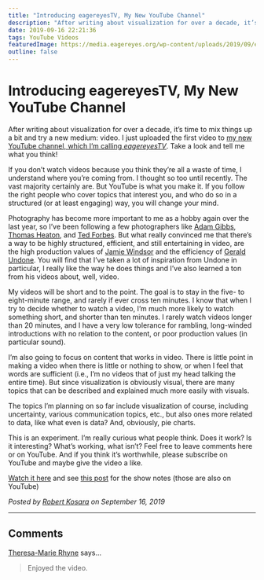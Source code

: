 ```yaml
---
title: "Introducing eagereyesTV, My New YouTube Channel"
description: "After writing about visualization for over a decade, it’s time to mix things up a bit and try a new medium: video. I just uploaded the first video to my new YouTube channel, which I’m calling eagereyesTV. Take a look and tell me what you think!"
date: 2019-09-16 22:21:36
tags: YouTube Videos
featuredImage: https://media.eagereyes.org/wp-content/uploads/2019/09/eagereyesTV.jpg
outline: false
---
```


# Introducing eagereyesTV, My New YouTube Channel

After writing about visualization for over a decade, it’s time to mix things up a bit and try a new medium: video. I just uploaded the first video to <a href="https://m.youtube.com/channel/UCKecjwo5N9YrRyYf_sj72KQ">my new YouTube channel, which I’m calling <em>eagereyesTV</em></a>. Take a look and tell me what you think!

If you don’t watch videos because you think they’re all a waste of time, I understand where you’re coming from. I thought so too until recently. The vast majority certainly are. But YouTube is what you make it. If you follow the right people who cover topics that interest you, and who do so in a structured (or at least engaging) way, you will change your mind.

Photography has become more important to me as a hobby again over the last year, so I’ve been following a few photographers like <a href="https://www.youtube.com/channel/UCDyKBQGE7OOsWeQIPWqVSzw">Adam Gibbs</a>, <a href="https://www.youtube.com/channel/UCfhW84xfA6gEc4hDK90rR1Q">Thomas Heaton</a>, and <a href="https://www.youtube.com/channel/UC7T8roVtC_3afWKTOGtLlBA">Ted Forbes</a>. But what really convinced me that there’s a way to be highly structured, efficient, and still entertaining in video, are the high production values of <a href="https://www.youtube.com/channel/UCxCFQfO05RinX6x_r5VVuiA">Jamie Windsor</a> and the efficiency of <a href="https://www.youtube.com/channel/UC09qASY4ixFS-KXIH6Nw0rg">Gerald Undone</a>. You will find that I’ve taken a lot of inspiration from Undone in particular, I really like the way he does things and I’ve also learned a ton from his videos about, well, video.

My videos will be short and to the point. The goal is to stay in the five- to eight-minute range, and rarely if ever cross ten minutes. I know that when I try to decide whether to watch a video, I’m much more likely to watch something short, and shorter than ten minutes. I rarely watch videos longer than 20 minutes, and I have a very low tolerance for rambling, long-winded introductions with no relation to the content, or poor production values (in particular sound).

I’m also going to focus on content that works in video. There is little point in making a video when there is little or nothing to show, or when I feel that words are sufficient (i.e., I’m no videos that of just my head talking the entire time). But since visualization is obviously visual, there are many topics that can be described and explained much more easily with visuals.

The topics I’m planning on so far include visualization of course, including uncertainty, various communication topics, etc., but also ones more related to data, like what even is data? And, obviously, pie charts.

This is an experiment. I’m really curious what people think. Does it work? Is it interesting? What’s working, what isn’t? Feel free to leave comments here or on YouTube. And if you think it’s worthwhile, please subscribe on YouTube and maybe give the video a like.

<a href="https://youtu.be/RbHCeANCbW0">Watch it here</a> and see <a href="https://eagereyes.org/eagereyestv/eagereyestv-episode-1-the-datasaurus-anscombes-quartet-and-why-summary-statistics-need-to-be-taken-with-a-grain-of-salt">this post</a> for the show notes (those are also on YouTube)


_Posted by <a href="/about">Robert Kosara</a> on September 16, 2019_


<aside class="comments">

---
## Comments

<a href="http://theresamarierhyne.com/" rel="nofollow noopener" target="_blank">Theresa-Marie Rhyne</a> says…
>	Enjoyed the video.

</aside>

